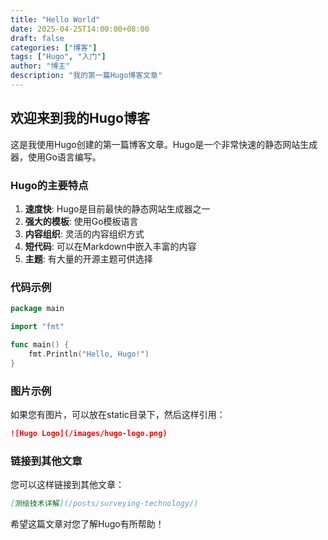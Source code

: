 ```yaml
---
title: "Hello World"
date: 2025-04-25T14:00:00+08:00
draft: false
categories: ["博客"]
tags: ["Hugo", "入门"]
author: "博主"
description: "我的第一篇Hugo博客文章"
---
```


## 欢迎来到我的Hugo博客

这是我使用Hugo创建的第一篇博客文章。Hugo是一个非常快速的静态网站生成器，使用Go语言编写。

### Hugo的主要特点

1. **速度快**: Hugo是目前最快的静态网站生成器之一
2. **强大的模板**: 使用Go模板语言
3. **内容组织**: 灵活的内容组织方式
4. **短代码**: 可以在Markdown中嵌入丰富的内容
5. **主题**: 有大量的开源主题可供选择

### 代码示例

```go
package main

import "fmt"

func main() {
    fmt.Println("Hello, Hugo!")
}
```

### 图片示例

如果您有图片，可以放在static目录下，然后这样引用：

```markdown
![Hugo Logo](/images/hugo-logo.png)
```

### 链接到其他文章

您可以这样链接到其他文章：

```markdown
[测绘技术详解](/posts/surveying-technology/)
```

希望这篇文章对您了解Hugo有所帮助！
